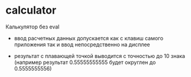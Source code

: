 # calculator

Калькулятор без eval

- ввод расчетных данных допускается как с клавиш самого приложения так и ввод непосредственно на дисплее 

- результат с плавающей точкой выводится с точностью до 10 знака (например результат 0.55555555555 будет округлен до 0.5555555556)